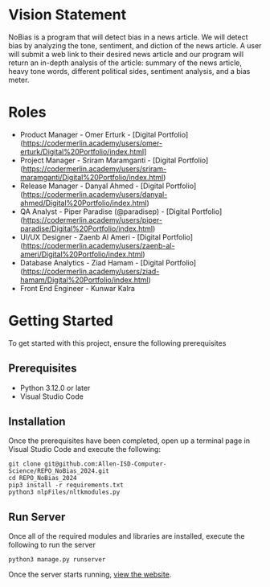 # Vision Statement
NoBias is a program that will detect bias in a news article. We will detect bias by analyzing the tone, sentiment, and diction of the news article. A user will submit a web link to their desired news article and our program will return an in-depth analysis of the article: summary of the news article, heavy tone words, different political sides, sentiment analysis, and a bias meter.

# Roles
- Product Manager - Omer Erturk - [Digital Portfolio] (https://codermerlin.academy/users/omer-erturk/Digital%20Portfolio/index.html] 
- Project Manager - Sriram Maramganti - [Digital Portfolio] (https://codermerlin.academy/users/sriram-maramganti/Digital%20Portfolio/index.html)
- Release Manager - Danyal Ahmed - [Digital Portfolio] (https://codermerlin.academy/users/danyal-ahmed/Digital%20Portfolio/index.html)
- QA Analyst - Piper Paradise (@paradisep) - [Digital Portfolio] (https://codermerlin.academy/users/piper-paradise/Digital%20Portfolio/index.html)
- UI/UX Designer - Zaenb Al Ameri - [Digital Portfolio] (https://codermerlin.academy/users/zaenb-al-ameri/Digital%20Portfolio/index.html)
- Database Analytics - Ziad Hamam - [Digital Portfolio] (https://codermerlin.academy/users/ziad-hamam/Digital%20Portfolio/index.html)
- Front End Engineer - Kunwar Kalra

# Getting Started

To get started with this project, ensure the following prerequisites

## Prerequisites

- Python 3.12.0 or later
- Visual Studio Code

## Installation

Once the prerequisites have been completed, open up a terminal page in Visual Studio Code and execute the following:
```
git clone git@github.com:Allen-ISD-Computer-Science/REPO_NoBias_2024.git
cd REPO_NoBias_2024
pip3 install -r requirements.txt
python3 nlpFiles/nltkmodules.py
```

## Run Server

Once all of the required modules and libraries are installed, execute the following to run the server 
```
python3 manage.py runserver
```

Once the server starts running, [view the website](http://127.0.0.1:8000/nobiasapp/).
